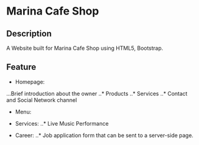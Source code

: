 # Marina Cafe Shop


## Description
A Website built for Marina Cafe Shop using HTML5, Bootstrap.


## Feature
* Homepage:

...Brief introduction about the owner
..* Products
..* Services
..* Contact and Social Network channel


* Menu:


* Services:
..* Live Music Performance


* Career:
..* Job application form that can be sent to a server-side page.


